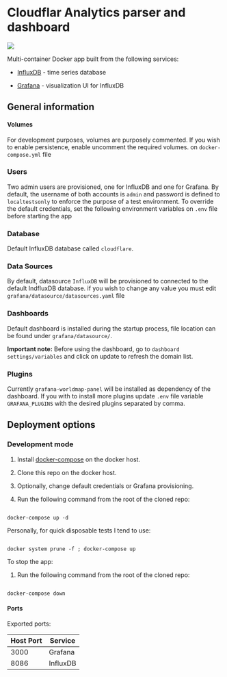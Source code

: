# Cloudflar Analytics parser and dashboard 

![](http://i.imgur.com/YcOpGGq.png)

  

Multi-container Docker app built from the following services:

  

*  [InfluxDB](https://github.com/influxdata/influxdb) - time series database

*  [Grafana](https://github.com/grafana/grafana) - visualization UI for InfluxDB

  
  

## General information

#### Volumes

For development purposes, volumes are purposely commented. If you wish to enable persistence, enable uncomment the required volumes. on `docker-compose.yml` file

  

### Users

  

Two admin users are provisioned, one for InfluxDB and one for Grafana. By default, the username of both accounts is `admin` and password is defined to `localtestsonly` to enforce the purpose of a test environment. To override the default credentials, set the following environment variables on `.env` file before starting the app

  

### Database

  

Default InfluxDB database called `cloudflare`.

  

### Data Sources

  

By default, datasource `InfluxDB` will be provisioned to connected to the default IndfluxDB database. if you wish to change any value you must edit `grafana/datasource/datasources.yaml` file

  

### Dashboards
Default dashboard is installed during the startup process, file location can be found under `grafana/datasource/`. 

**Important note:** Before using the dashboard, go to `dashboard settings/variables` and click on update to refresh the domain list.

  

### Plugins

Currently `grafana-worldmap-panel` will be installed as dependency of the dashboard. If you with to install more plugins update `.env` file variable `GRAFANA_PLUGINS` with the desired plugins separated by comma.

  

## Deployment options

  

### Development mode

  

1. Install [docker-compose](https://docs.docker.com/compose/install/) on the docker host.

1. Clone this repo on the docker host.

1. Optionally, change default credentials or Grafana provisioning.

1. Run the following command from the root of the cloned repo:

```

docker-compose up -d

```

Personally, for quick disposable tests I tend to use:

```

docker system prune -f ; docker-compose up

```

  

To stop the app:

  

1. Run the following command from the root of the cloned repo:

```

docker-compose down

```

  

#### Ports

  

Exported ports:

| Host Port | Service |
|--|--|
| 3000 | Grafana |
| 8086 | InfluxDB |
